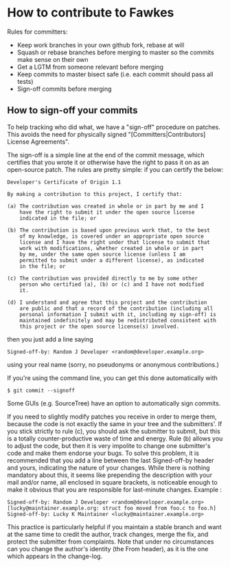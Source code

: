 
# How to contribute to Fawkes

Rules for committers:

* Keep work branches in your own github fork, rebase at will
* Squash or rebase branches before merging to master so the commits make sense
  on their own
* Get a LGTM from someone relevant before merging
* Keep commits to master bisect safe (i.e. each commit should pass all tests)
* Sign-off commits before merging

## How to sign-off your commits

To help tracking who did what, we have a "sign-off" procedure on patches. This
avoids the need for physically signed "[Committers|Contributors] License
Agreements".

The sign-off is a simple line at the end of the commit message, which certifies
that you wrote it or otherwise have the right to pass it on as an open-source
patch. The rules are pretty simple: if you can certify the below:

    Developer's Certificate of Origin 1.1

    By making a contribution to this project, I certify that:

    (a) The contribution was created in whole or in part by me and I
        have the right to submit it under the open source license
        indicated in the file; or

    (b) The contribution is based upon previous work that, to the best
        of my knowledge, is covered under an appropriate open source
        license and I have the right under that license to submit that
        work with modifications, whether created in whole or in part
        by me, under the same open source license (unless I am
        permitted to submit under a different license), as indicated
        in the file; or

    (c) The contribution was provided directly to me by some other
        person who certified (a), (b) or (c) and I have not modified
        it.

    (d) I understand and agree that this project and the contribution
        are public and that a record of the contribution (including all
        personal information I submit with it, including my sign-off) is
        maintained indefinitely and may be redistributed consistent with
        this project or the open source license(s) involved.

then you just add a line saying

    Signed-off-by: Random J Developer <random@developer.example.org>

using your real name (sorry, no pseudonyms or anonymous contributions.)

If you're using the command line, you can get this done automatically with

    $ git commit --signoff

Some GUIs (e.g. SourceTree) have an option to automatically sign commits.

If you need to slightly modify patches you receive in order to merge them,
because the code is not exactly the same in your tree and the submitters'.
If you stick strictly to rule (c), you should ask the submitter to submit, but
this is a totally counter-productive waste of time and energy.
Rule (b) allows you to adjust the code, but then it is very impolite to change
one submitter's code and make them endorse your bugs. To solve this problem,
it is recommended that you add a line between the last Signed-off-by header and
yours, indicating the nature of your changes. While there is nothing mandatory
about this, it seems like prepending the description with your mail and/or name,
all enclosed in square brackets, is noticeable enough to make it obvious that
you are responsible for last-minute changes. Example :

    Signed-off-by: Random J Developer <random@developer.example.org>
    [lucky@maintainer.example.org: struct foo moved from foo.c to foo.h]
    Signed-off-by: Lucky K Maintainer <lucky@maintainer.example.org>

This practice is particularly helpful if you maintain a stable branch and
want at the same time to credit the author, track changes, merge the fix,
and protect the submitter from complaints. Note that under no circumstances
can you change the author's identity (the From header), as it is the one
which appears in the change-log.
